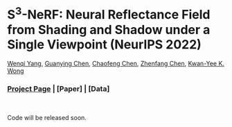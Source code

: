 # S<sup>3</sup>-NeRF: Neural Reflectance Field from Shading and Shadow under a Single Viewpoint (NeurIPS 2022)

[Wenqi Yang](https://ywq.github.io/),
[Guanying Chen](https://guanyingc.github.io/), 
[Chaofeng Chen](http://chaofengc.github.io/),
[Zhenfang Chen](https://zfchenunique.github.io/),
[Kwan-Yee K. Wong](http://i.cs.hku.hk/~kykwong/)

### [Project Page](https://ywq.github.io/s3nerf/) | [Paper] | [Data]

<br>

Code will be released soon.
